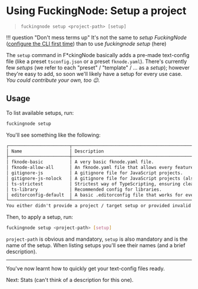 # Using FuckingNode: Setup a project

> `fuckingnode setup <project-path> [setup]`

!!! question "Don't mess terms up"
    It's not the same to _setup FuckingNode_ ([configure the CLI first time](configuration.md)) than to use _fuckingnode setup_ (here)

The `setup` command in F\*ckingNode basically adds a pre-made text-config file (like a preset `tsconfig.json` or a preset `fknode.yaml`). There's currently few _setups_ (we refer to each "preset" / "template" / ... as a _setup_); however they're easy to add, so soon we'll likely have a setup for every use case. _You could contribute your own, too :wink:._

## Usage

To list available setups, run:

```bash
fuckingnode setup
```

You'll see something like the following:

```txt
┌───────────────────────┬───────────────────────────────────────────────────────────────────────┐
│ Name                  │ Description                                                           │
├───────────────────────┼───────────────────────────────────────────────────────────────────────┤
│ fknode-basic          │ A very basic fknode.yaml file.                                        │
│ fknode-allow-all      │ An fknode.yaml file that allows every feature to run (commits too!).  │
│ gitignore-js          │ A gitignore file for JavaScript projects.                             │
│ gitignore-js-nolock   │ A gitignore file for JavaScript projects (also ignores lockfiles).    │
│ ts-strictest          │ Strictest way of TypeScripting, ensuring cleanest code.               │
│ ts-library            │ Recommended config for libraries.                                     │
│ editorconfig-default  │ A basic .editorconfig file that works for everyone.                   │
└───────────────────────┴───────────────────────────────────────────────────────────────────────┘
You either didn't provide a project / target setup or provided invalid ones, so up here are all possible setups.
```

Then, to apply a setup, run:

```bash
fuckingnode setup <project-path> [setup]
```

`project-path` is obvious and mandatory, `setup` is also mandatory and is the name of the setup. When listing setups you'll see their names (and a brief description).

---

You've now learnt how to quickly get your text-config files ready.

Next: Stats (can't think of a description for this one).
